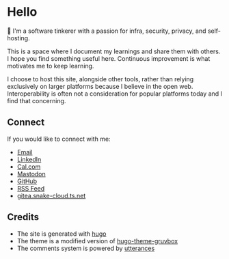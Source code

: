 # Hello

👋 I'm a software tinkerer with a passion for infra, security, privacy, and self-hosting.

This is a space where I document my learnings and share them with others. I hope you find something useful here. Continuous improvement is what motivates me to keep learning.

I choose to host this site, alongside other tools, rather than relying exclusively on larger platforms because I believe in the open web. Interoperability is often not a consideration for popular platforms today and I find that concerning.

## Connect

If you would like to connect with me:

- [Email](mailto:davegallant@proton.me)
- [LinkedIn](https://www.linkedin.com/in/dave-gallant)
- [Cal.com](https://cal.com/davegallant)
- [Mastodon](https://mastodon.social/@davegallant)
- [GitHub](https://github.com/davegallant)
- [RSS Feed](https://davegallant.ca/index.xml)
- [gitea.snake-cloud.ts.net](https://gitea.snake-cloud.ts.net/explore/repos)

## Credits

- The site is generated with [hugo](https://gohugo.io/)
- The theme is a modified version of [hugo-theme-gruvbox](https://github.com/schnerring/hugo-theme-gruvbox)
- The comments system is powered by [utterances](https://github.com/utterance/utterances)
